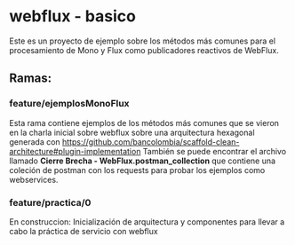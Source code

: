 # webflux - basico

Este es un proyecto de ejemplo sobre los métodos más comunes para el procesamiento de Mono y Flux como publicadores reactivos de WebFlux.

## Ramas:

### feature/ejemplosMonoFlux
Esta rama contiene ejemplos de los métodos más comunes que se vieron en la charla inicial sobre webflux sobre una arquitectura hexagonal generada con https://github.com/bancolombia/scaffold-clean-architecture#plugin-implementation 
También se puede encontrar el archivo llamado **Cierre Brecha - WebFlux.postman_collection** que contiene una coleción de postman con los requests para probar los ejemplos como webservices.

### feature/practica/0
En construccion: Inicialización de arquitectura y componentes para llevar a cabo la práctica de servicio con webflux
